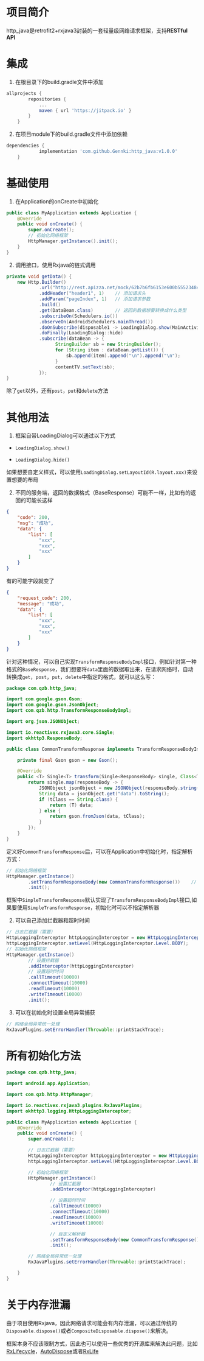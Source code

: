 # 项目简介

http_java是retrofit2+rxjava3封装的一套轻量级网络请求框架，支持**RESTful API**

# 集成

1. 在根目录下的build.gradle文件中添加
  
  ```groovy
  allprojects {
          repositories {
              ...
              maven { url 'https://jitpack.io' }
          }
      }
  ```
  
2. 在项目module下的build.gradle文件中添加依赖
  
  ```groovy
  dependencies {
              implementation 'com.github.Gennki:http_java:v1.0.0'
      }
  ```
  

# 基础使用

1. 在Application的onCreate中初始化
  

```java
public class MyApplication extends Application {
    @Override
    public void onCreate() {
        super.onCreate();
        // 初始化网络框架
        HttpManager.getInstance().init();
    }
}
```

2. 调用接口，使用Rxjava的链式调用
  
  ```java
  private void getData() {
      new Http.Builder()
              .url("http://rest.apizza.net/mock/62b7b6fb6153e600b55523484082b43b/testPost")    // 设置url
              .addHeader("header1", 1)    // 添加请求头
              .addParam("pageIndex", 1)   // 添加请求参数 
              .build()
              .get(DataBean.class)        // 返回的数据想要转换成什么类型
              .subscribeOn(Schedulers.io())
              .observeOn(AndroidSchedulers.mainThread())
              .doOnSubscribe(disposable1 -> LoadingDialog.show(MainActivity.this))
              .doFinally(LoadingDialog::hide)
              .subscribe(dataBean -> {
                    StringBuilder sb = new StringBuilder();
                    for (String item : dataBean.getList()) {
                        sb.append(item).append("\n").append("\n");
                    }
                    contentTV.setText(sb);
              });
  }
  ```
  
  除了`get`以外，还有`post`，`put`和`delete`方法   
  

# 其他用法

1. 框架自带LoadingDialog可以通过以下方式
  
  - `LoadingDialog.show()`
    
  - `LoadingDialog.hide()`
    
  
  如果想要自定义样式，可以使用`LoadingDialog.setLayoutId(R.layout.xxx)`来设置想要的布局
  
2. 不同的服务端，返回的数据格式（BaseResponse）可能不一样，比如有的返回的可能长这样
  
  ```json
  {
      "code": 200,
      "msg": "成功",
      "data": {
          "list": [
              "xxx",
              "xxx",
              "xxx"
          ]
      }
  }
  ```
  
  有的可能字段就变了
  
  ```json
  {
      "request_code": 200,
      "message": "成功",
      "data": {
          "list": [
              "xxx",
              "xxx",
              "xxx"
          ]
      }
  }
  ```
  
  针对这种情况，可以自己实现`TransformResponseBodyImpl`接口，例如针对第一种格式的`BaseResponse`，我们想要将`data`里面的数据取出来，在请求网络时，自动转换成`get`，`post`，`put`，`delete`中指定的格式，就可以这么写：
  
  ```java
  package com.qzb.http_java;
  
  import com.google.gson.Gson;
  import com.google.gson.JsonObject;
  import com.qzb.http.TransformResponseBodyImpl;
  
  import org.json.JSONObject;
  
  import io.reactivex.rxjava3.core.Single;
  import okhttp3.ResponseBody;
  
  public class CommonTransformResponse implements TransformResponseBodyImpl {
  
      private final Gson gson = new Gson();
  
      @Override
      public <T> Single<T> transform(Single<ResponseBody> single, Class<T> tClass) {
          return single.map(responseBody -> {
              JSONObject jsonObject = new JSONObject(responseBody.string());
              String data = jsonObject.get("data").toString();
              if (tClass == String.class) {
                  return (T) data;
              } else {
                  return gson.fromJson(data, tClass);
              }
          });
      }
  }
  ```
  
  定义好`CommonTransformResponse`后，可以在Application中初始化时，指定解析方式：
  
  ```java
  // 初始化网络框架
  HttpManager.getInstance()
          .setTransformResponseBody(new CommonTransformResponse())    // 自定义解析器
          .init();
  ```
  
  框架中`SimpleTransformResponse`默认实现了`TransformResponseBodyImpl`接口,如果要使用`SimpleTransformResponse`，初始化时可以不指定解析器
  

2. 可以自己添加拦截器和超时时间
  
  ```java
  // 日志拦截器（需要）
  HttpLoggingInterceptor httpLoggingInterceptor = new HttpLoggingInterceptor();
  httpLoggingInterceptor.setLevel(HttpLoggingInterceptor.Level.BODY);
  // 初始化网络框架
  HttpManager.getInstance()
          // 设置拦截器
          .addInterceptor(httpLoggingInterceptor)
          // 设置超时时间
          .callTimeout(10000)
          .connectTimeout(10000)
          .readTimeout(10000)
          .writeTimeout(10000)
          .init();
  ```
  

3. 可以在初始化时设置全局异常捕获
  
  ```java
  // 网络全局异常统一处理
  RxJavaPlugins.setErrorHandler(Throwable::printStackTrace);
  ```
  

# 所有初始化方法

```java
package com.qzb.http_java;

import android.app.Application;

import com.qzb.http.HttpManager;

import io.reactivex.rxjava3.plugins.RxJavaPlugins;
import okhttp3.logging.HttpLoggingInterceptor;

public class MyApplication extends Application {
    @Override
    public void onCreate() {
        super.onCreate();

        // 日志拦截器（需要）
        HttpLoggingInterceptor httpLoggingInterceptor = new HttpLoggingInterceptor();
        httpLoggingInterceptor.setLevel(HttpLoggingInterceptor.Level.BODY);

        // 初始化网络框架
        HttpManager.getInstance()
                // 设置拦截器
                .addInterceptor(httpLoggingInterceptor)

                // 设置超时时间
                .callTimeout(10000)
                .connectTimeout(10000)
                .readTimeout(10000)
                .writeTimeout(10000)

                // 自定义解析器
                .setTransformResponseBody(new CommonTransformResponse())
                .init();

        // 网络全局异常统一处理
        RxJavaPlugins.setErrorHandler(Throwable::printStackTrace);

    }
}
```

# 关于内存泄漏

由于项目使用Rxjava，因此网络请求可能会有内存泄漏，可以通过传统的`Disposable.dispose()`或者`CompositeDisposable.dispose()`来解决。

框架本身不应该限制方式，因此也可以使用一些优秀的开源库来解决此问题，比如[RxLifecycle](https://github.com/trello/RxLifecycle)，[AutoDispose](https://github.com/uber/AutoDispose)或者[RxLife](https://github.com/liujingxing/rxlife)
